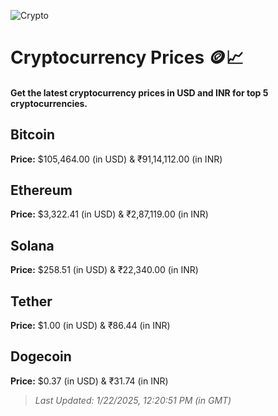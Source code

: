
![Crypto](https://www.techguide.com.au/wp-content/uploads/2020/11/crypto3.jpeg)

# Cryptocurrency Prices 🪙📈

#### Get the latest cryptocurrency prices in USD and INR for top 5 cryptocurrencies.

## Bitcoin

**Price:** $105,464.00 (in USD) & ₹91,14,112.00 (in INR)

## Ethereum

**Price:** $3,322.41 (in USD) & ₹2,87,119.00 (in INR)

## Solana

**Price:** $258.51 (in USD) & ₹22,340.00 (in INR)

## Tether

**Price:** $1.00 (in USD) & ₹86.44 (in INR)

## Dogecoin

**Price:** $0.37 (in USD) & ₹31.74 (in INR)

> _Last Updated: 1/22/2025, 12:20:51 PM (in GMT)_
